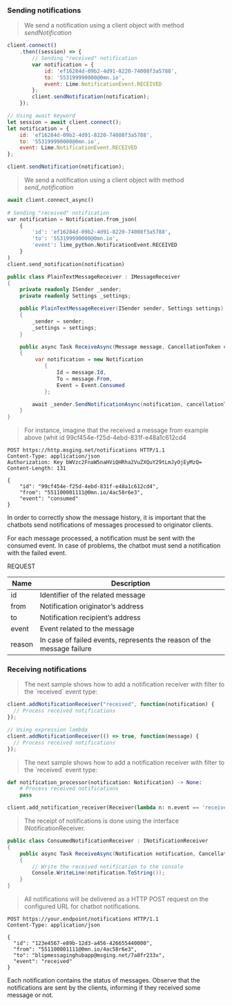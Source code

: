 ### Sending notifications

<blockquote class="lang-specific javascript">
<p>We send a notification using a client object with method <em>sendNotification</em></p>
</blockquote>

```javascript
client.connect()
    .then((session) => {
        // Sending "received" notification
        var notification = {
            id: 'ef16284d-09b2-4d91-8220-74008f3a5788',
            to: '553199990000@0mn.io',
            event: Lime.NotificationEvent.RECEIVED
        };
        client.sendNotification(notification);
    });

// Using await keyword
let session = await client.connect();
let notification = {
    id: 'ef16284d-09b2-4d91-8220-74008f3a5788',
    to: '553199990000@0mn.io',
    event: Lime.NotificationEvent.RECEIVED
};

client.sendNotification(notification);
```

<blockquote class="lang-specific python">
<p>We send a notification using a client object with method <em>send_notification</em></p>
</blockquote>

```python
await client.connect_async()
    
# Sending "received" notification
var notification = Notification.from_json(
    {
        'id': 'ef16284d-09b2-4d91-8220-74008f3a5788',
        'to': '553199990000@0mn.io',
        'event': lime_python.NotificationEvent.RECEIVED
    }
)
client.send_notification(notification)
```

```csharp
public class PlainTextMessageReceiver : IMessageReceiver
{
    private readonly ISender _sender;
    private readonly Settings _settings;

    public PlainTextMessageReceiver(ISender sender, Settings settings)
    {
        _sender = sender;
        _settings = settings;
    }

    public async Task ReceiveAsync(Message message, CancellationToken cancellationToken)
    {
         var notification = new Notification
            {
                Id = message.Id,
                To = message.From,
                Event = Event.Consumed
            };

        await _sender.SendNotificationAsync(notification, cancellationToken);
    }
}
```

<blockquote class="lang-specific http">
<p>For instance, imagine that the received a message from example above (whit id 99cf454e-f25d-4ebd-831f-e48a1c612cd4</p>
</blockquote>

```http
POST https://http.msging.net/notifications HTTP/1.1
Content-Type: application/json
Authorization: Key bWVzc2FnaW5naHViQHRha2VuZXQuY29tLmJyOjEyMzQ=
Content-Length: 131

{
    "id": "99cf454e-f25d-4ebd-831f-e48a1c612cd4",
    "from": "551100001111@0mn.io/4ac58r6e3",
    "event": "consumed"
}
```

In order to correctly show the message history, it is important that the chatbots send notifications of messages processed to originator clients.

For each message processed, a notification must be sent with the consumed event. In case of problems, the chatbot must send a notification with the failed event. 

REQUEST

| Name   | Description                                                            |
|--------|------------------------------------------------------------------------|
| id     | Identifier of the related message                                      |
| from   | Notification originator’s address                                      |
| to     | Notification recipient’s address                                       |
| event  | Event related to the message                                           |
| reason | In case of failed events, represents the reason of the message failure |


### Receiving notifications

<blockquote class="lang-specific javascript">
<p>The next sample shows how to add a notification receiver with filter to the `received` event type:</p>
</blockquote>

```javascript
client.addNotificationReceiver("received", function(notification) {
  // Process received notifications
});

// Using expression lambda
client.addNotificationReceiver(() => true, function(message) {
  // Process received notifications
});
```

<blockquote class="lang-specific python">
<p>The next sample shows how to add a notification receiver with filter to the `received` event type:</p>
</blockquote>

```python
def notification_processor(notification: Notification) -> None:
    # Process received notifications
    pass

client.add_notification_receiver(Receiver(lambda n: n.event == 'received', notification_processor))
```

<blockquote class="lang-specific csharp">
<p>The receipt of notifications is done using the interface INotificationReceiver.</p>
</blockquote>

```csharp
public class ConsumedNotificationReceiver : INotificationReceiver
{
    public async Task ReceiveAsync(Notification notification, CancellationToken cancellationToken)
    {
        // Write the received notification to the console
        Console.WriteLine(notification.ToString());
    }
}
```

<blockquote class="lang-specific http">
<p>All notifications will be delivered as a HTTP POST request on the configured URL for chatbot notifications.</p>
</blockquote>

```http
POST https://your.endpoint/notifications HTTP/1.1
Content-Type: application/json

{
  "id": "123e4567-e89b-12d3-a456-426655440000",
  "from": "551100001111@0mn.io/4ac58r6e3",
  "to": "blipmessaginghubapp@msging.net/7a8fr233x",
  "event": "received"
}
```
Each notification contains the status of messages. Observe that the notifications are sent by the clients, informing if they received some message or not.

